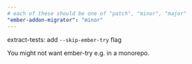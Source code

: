 ```yaml
---
# each of these should be one of "patch", "minor", "major"
"ember-addon-migrator": "minor"
---
```


extract-tests: add `--skip-ember-try` flag

You might not want ember-try e.g. in a monorepo.
